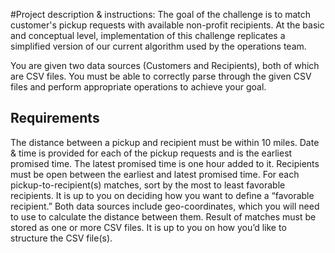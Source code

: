 #Project description & instructions:
The goal of the challenge is to match customer's pickup requests with available non-profit recipients.
At the basic and conceptual level, implementation of this challenge replicates a simplified version of our current algorithm used by the operations team.

You are given two data sources (Customers and Recipients), both of which are CSV files.
You must be able to correctly parse through the given CSV files and perform appropriate operations to achieve your goal.

## Requirements
The distance between a pickup and recipient must be within 10 miles. Date & time is provided for each of the pickup requests and is the earliest promised time. The latest promised time is one hour added to it. Recipients must be open between the earliest and latest promised time. For each pickup-to-recipient(s) matches, sort by the most to least favorable recipients. It is up to you on deciding how you want to define a “favorable recipient.” Both data sources include geo-coordinates, which you will need to use to calculate the distance between them.
Result of matches must be stored as one or more CSV files. It is up to you on how you’d like to structure the CSV file(s).
